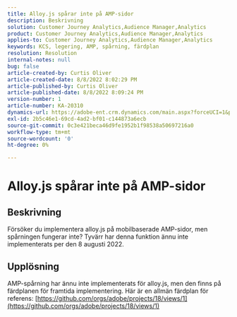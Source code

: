 ```yaml
---
title: Alloy.js spårar inte på AMP-sidor
description: Beskrivning
solution: Customer Journey Analytics,Audience Manager,Analytics
product: Customer Journey Analytics,Audience Manager,Analytics
applies-to: Customer Journey Analytics,Audience Manager,Analytics
keywords: KCS, legering, AMP, spårning, färdplan
resolution: Resolution
internal-notes: null
bug: false
article-created-by: Curtis Oliver
article-created-date: 8/8/2022 8:02:29 PM
article-published-by: Curtis Oliver
article-published-date: 8/8/2022 8:09:24 PM
version-number: 1
article-number: KA-20310
dynamics-url: https://adobe-ent.crm.dynamics.com/main.aspx?forceUCI=1&pagetype=entityrecord&etn=knowledgearticle&id=e0519906-5517-ed11-b83e-0022480868ff
exl-id: 2b5c46e1-69cd-4ad2-bf01-c144873a6ecb
source-git-commit: 0c3e421beca46d9fe1952b1f98538a50697216a0
workflow-type: tm+mt
source-wordcount: '0'
ht-degree: 0%

---
```


# Alloy.js spårar inte på AMP-sidor

## Beskrivning


Försöker du implementera alloy.js på mobilbaserade AMP-sidor, men spårningen fungerar inte? Tyvärr har denna funktion ännu inte implementerats per den 8 augusti 2022.


## Upplösning


AMP-spårning har ännu inte implementerats för alloy.js, men den finns på färdplanen för framtida implementering. Här är en allmän färdplan för referens: [https://github.com/orgs/adobe/projects/18/views/1](https://github.com/orgs/adobe/projects/18/views/1)
